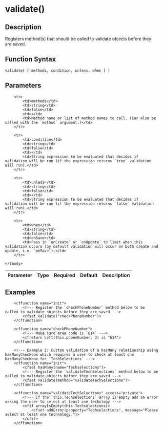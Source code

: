 # validate()

## Description
Registers method(s) that should be called to validate objects before they are saved.

## Function Syntax
	validate( [ methods, condition, unless, when ] )


## Parameters
<table>
	<thead>
		<tr>
			<th>Parameter</th>
			<th>Type</th>
			<th>Required</th>
			<th>Default</th>
			<th>Description</th>
		</tr>
	</thead>
	<tbody>
		
		<tr>
			<td>methods</td>
			<td>string</td>
			<td>false</td>
			<td></td>
			<td>Method name or list of method names to call. (Can also be called with the `method` argument.)</td>
		</tr>
		
		<tr>
			<td>condition</td>
			<td>string</td>
			<td>false</td>
			<td></td>
			<td>String expression to be evaluated that decides if validation will be run (if the expression returns `true` validation will run).</td>
		</tr>
		
		<tr>
			<td>unless</td>
			<td>string</td>
			<td>false</td>
			<td></td>
			<td>String expression to be evaluated that decides if validation will be run (if the expression returns `false` validation will run).</td>
		</tr>
		
		<tr>
			<td>when</td>
			<td>string</td>
			<td>false</td>
			<td>onSave</td>
			<td>Pass in `onCreate` or `onUpdate` to limit when this validation occurs (by default validation will occur on both create and update, i.e. `onSave`).</td>
		</tr>
		
	</tbody>
</table>


## Examples
	
		<cffunction name="init">
			<!--- Register the `checkPhoneNumber` method below to be called to validate objects before they are saved --->
			<cfset validate("checkPhoneNumber")>
		</cffunction>

		<cffunction name="checkPhoneNumber">
			<!--- Make sure area code is `614` --->
			<cfreturn Left(this.phoneNumber, 3) is "614">
		</cffunction>
		
		<!--- Example 2: Custom validation of a hasMany relationship using hasManyCheckbox which requires a user to check at least one hasManyCheckbox for `TechSelections` --->
		<cffunction name="init">
			<cfset hasMany(name="Techselections")>
			<!--- Register the `validateTechSelections` method below to be called to validate objects before they are saved --->
			<cfset validate(method="validateTechSelections")>
		</cffunction>
		
		<cffunction name="validateTechSelections" access="private">
			<!--- If the `this.Techselections` array is empty add an error asking the user to select at least one techology --->
			<cfif arrayIsEmpty(this.Techselections)>
				<cfset addError(property="Techselections", message="Please select at least one technology.")>
			</cfif>
		</cffunction>
